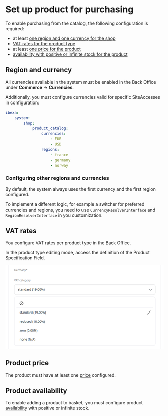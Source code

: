 # Set up product for purchasing

To enable purchasing from the catalog, the following configuration is required:

- at least [one region and one currency for the shop](#region-and-currency)
- [VAT rates for the product type](#vat-rates)
- at least [one price for the product](#product-price)
- [availability with positive or infinite stock for the product](#product-availability)

## Region and currency

All currencies available in the system must be enabled in the Back Office under **Commerce** -> **Currencies**.

Additionally, you must configure currencies valid for specific SiteAccesses in configuration:

``` yaml
ibexa:
    system:
        shop:
            product_catalog:
                currencies:
                    - EUR
                    - USD
                regions:
                    - france
                    - germany
                    - norway
```

### Configuring other regions and currencies

By default, the system always uses the first currency and the first region configured.

To implement a different logic, for example a switcher for preferred currencies and regions,
you need to use `CurrencyResolverInterface` and `RegionResolverInterface` in you customization.

## VAT rates

You configure VAT rates per product type in the Back Office.

In the product type editing mode, access the definition of the Product Specification Field.

![Setting up VAT rates for product type](../img/catalog_vat_rates.png)

## Product price

The product must have at least one [price](../pricing/price_engine.md) configured.

## Product availability

To enable adding a product to basket, you must configure product [availability](catalog.md#product-availability-and-stock)
with positive or infinite stock.
